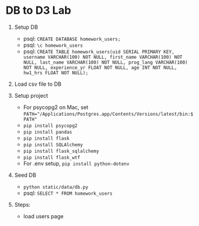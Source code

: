 # DB to D3 Lab

1. Setup DB
    + psql: `CREATE DATABASE homework_users;`
    + psql: `\c homework_users`
    + psql: `CREATE TABLE homework_users(uid SERIAL PRIMARY KEY, username VARCHAR(100) NOT NULL, first_name VARCHAR(100) NOT NULL, last_name VARCHAR(100) NOT NULL, prog_lang VARCHAR(100) NOT NULL, experience_yr FLOAT NOT NULL, age INT NOT NULL, hw1_hrs FLOAT NOT NULL);`

2.  Load csv file to DB
    
3. Setup project
    + For psycopg2 on Mac, set `PATH="/Applications/Postgres.app/Contents/Versions/latest/bin:$PATH"`
    + `pip install psycopg2`
    + `pip install pandas`
    + `pip install flask`
    + `pip install SQLAlchemy`
    + `pip install flask_sqlalchemy`
    + `pip install flask_wtf`
    + For .env setup, `pip install python-dotenv`
    
4. Seed DB
    + `python static/data/db.py`
    + psql: `SELECT * FROM homework_users`

5. Steps:
    + load users page


